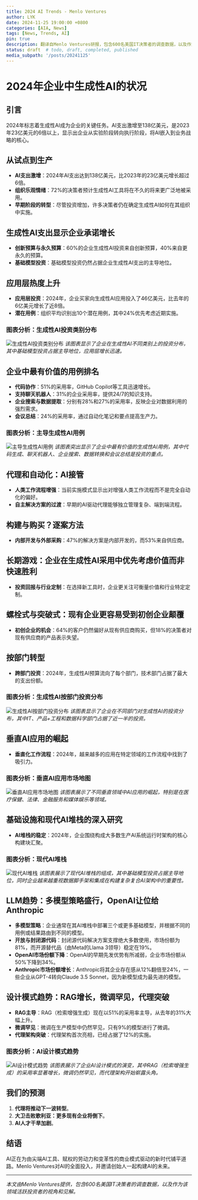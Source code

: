 ```yaml
---
title: 2024 AI Trends - Menlo Ventures
author: LYK
date: 2024-11-25 19:00:00 +0800
categories: [AIA, News]
tags: [News, Trends, AI]
pin: true
description: 翻译自Menlo Ventures研报，包含600名美国IT决策者的调查数据，以及作为该领域活跃投资者的视角和见解。
status: draft  # todo, draft, completed, published
media_subpath: '/posts/20241125'
---
```


# 2024年企业中生成性AI的状况

## 引言

2024年标志着生成性AI成为企业的关键任务。AI支出激增至138亿美元，是2023年23亿美元的6倍以上，显示出企业从实验阶段转向执行阶段，将AI嵌入到业务战略的核心。

## 从试点到生产

- **AI支出激增**：2024年AI支出达到138亿美元，比2023年的23亿美元增长超过6倍。
- **组织乐观情绪**：72%的决策者预计生成性AI工具将在不久的将来更广泛地被采用。
- **早期阶段的转型**：尽管投资增加，许多决策者仍在确定生成性AI如何在其组织中实施。

## 生成性AI支出显示企业承诺增长

- **创新预算与永久预算**：60%的企业生成性AI投资来自创新预算，40%来自更永久的预算。
- **基础模型投资**：基础模型投资仍然占据企业生成性AI支出的主导地位。

## 应用层热度上升

- **应用层投资**：2024年，企业买家向生成性AI应用投入了46亿美元，比去年的6亿美元增长了近8倍。
- **潜在用例**：组织平均识别出10个潜在用例，其中24%优先考虑近期实施。

### 图表分析：生成性AI投资类别分布
![生成性AI投资类别分布](https://menlovc.com/wp-content/uploads/2024/04/menlo_ventures-genai_spend_by_category-scaled.webp)
*该图表显示了企业在生成性AI不同类别上的投资分布，其中基础模型投资占据主导地位，应用层增长迅速。*

## 企业中最有价值的用例排名

- **代码协作**：51%的采用率，GitHub Copilot等工具迅速增长。
- **支持聊天机器人**：31%的企业采用率，提供24/7的知识支持。
- **企业搜索与数据提取**：分别有28%和27%的采用率，反映企业对数据利用的强烈需求。
- **会议总结**：24%的采用率，通过自动化笔记和要点提高生产力。

### 图表分析：主导生成性AI用例
![主导生成性AI用例](https://menlovc.com/wp-content/uploads/2024/11/menlo_ventures-dominant_genai_use_cases-scaled.webp)
*该图表突出显示了企业中最有价值的生成性AI用例，其中代码生成、聊天机器人、企业搜索、数据转换和会议总结是投资的重点。*

## 代理和自动化：AI接管

- **人类工作流程增强**：当前实施模式显示出对增强人类工作流程而不是完全自动化的偏好。
- **自主解决方案的过渡**：早期的AI驱动代理能够独立管理复杂、端到端流程。

## 构建与购买？逐案方法

- **内部开发与外部采购**：47%的解决方案是内部开发的，而53%来自供应商。

## 长期游戏：企业在生成性AI采用中优先考虑价值而非快速胜利

- **投资回报与行业定制**：在选择新工具时，企业更关注可衡量价值和行业特定定制。

## 螺栓式与突破式：现有企业更容易受到初创企业颠覆

- **初创企业的机会**：64%的客户仍然偏好从现有供应商购买，但18%的决策者对现有供应商的产品表示失望。

## 按部门转型

- **跨部门投资**：2024年，生成性AI预算流向了每个部门，技术部门占据了最大的支出份额。

### 图表分析：生成性AI按部门投资分布
![生成性AI按部门投资分布](https://menlovc.com/wp-content/uploads/2024/04/menlo_ventures-genai_spend_by_department-112024-scaled.webp)
*该图表显示了企业在不同部门对生成性AI的投资分布，其中IT、产品+工程和数据科学部门占据了近一半的投资。*

## 垂直AI应用的崛起

- **垂直化工作流程**：2024年，越来越多的应用在特定领域的工作流程中找到了吸引力。

### 图表分析：垂直AI应用市场地图
![垂直AI应用市场地图](https://menlovc.com/wp-content/uploads/2024/04/menlo_ventures-generative_ai_vertical_app_market_map-scaled.webp)
*该图表展示了不同垂直领域中AI应用的崛起，特别是在医疗保健、法律、金融服务和媒体娱乐等领域。*

## 基础设施和现代AI堆栈的深入研究

- **AI堆栈的稳定**：2024年，企业围绕构成大多数生产AI系统运行时架构的核心构建块汇聚。

### 图表分析：现代AI堆栈
![现代AI堆栈](https://menlovc.com/wp-content/uploads/2024/04/menlo_ventures-modern_ai_stack-112024-scaled.webp)
*该图表展示了现代AI堆栈的组成，其中基础模型投资占据主导地位，同时企业越来越重视数据脚手架和集成在构建复杂复合AI架构中的重要性。*

## LLM趋势：多模型策略盛行，OpenAI让位给Anthropic

- **多模型策略**：企业通常在其AI堆栈中部署三个或更多基础模型，并根据不同的用例或结果路由到不同的模型。
- **开放与封闭源代码**：封闭源代码解决方案支撑绝大多数使用，市场份额为81%，而开源替代品（由Meta的Llama 3领导）稳定在19%。
- **OpenAI市场份额下降**：OpenAI的早期先发优势有所减弱，企业市场份额从50%下降到34%。
- **Anthropic市场份额增长**：Anthropic将其企业存在感从12%翻倍至24%，一些企业从GPT-4转向Claude 3.5 Sonnet，因为新模型成为最先进的模型。

## 设计模式趋势：RAG增长，微调罕见，代理突破

- **RAG主导**：RAG（检索增强生成）现在以51%的采用率主导，从去年的31%大幅上升。
- **微调罕见**：微调在生产模型中仍然罕见，只有9%的模型进行了微调。
- **代理架构突破**：代理架构首次亮相，已经占据了12%的实施。

### 图表分析：AI设计模式趋势
![AI设计模式趋势](https://menlovc.com/wp-content/uploads/2024/11/menlo_ventures-primary_genai_architectural_approach-scaled.webp)
*该图表展示了企业AI设计模式的演变，其中RAG（检索增强生成）的采用率显著增长，微调仍然罕见，而代理架构开始崭露头角。*

## 我们的预测

1. **代理将推动下一波转型**。
2. **大卫击败歌利亚：更多现有企业将倒下**。
3. **AI人才干旱加剧**。

## 结语

AI正在为由尖端AI工具、赋权的劳动力和变革性的商业模式驱动的新时代铺平道路。Menlo Ventures对AI的全面投入，并邀请创始人一起构建AI的未来。

---

*本文由Menlo Ventures提供，包含600名美国IT决策者的调查数据，以及作为该领域活跃投资者的视角和见解。*

